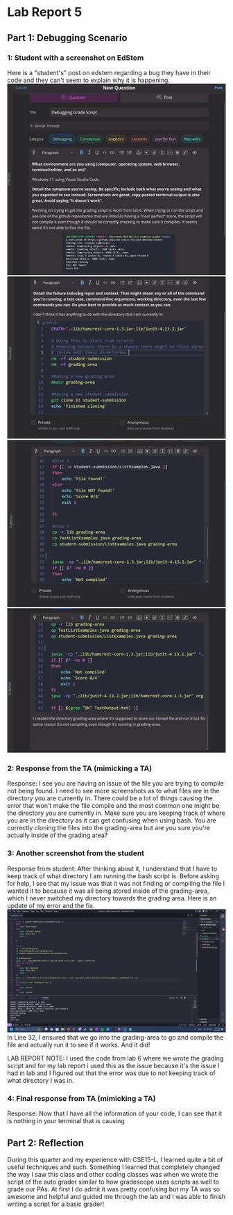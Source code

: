 # Lab Report 5
## Part 1: Debugging Scenario
### 1: Student with a screenshot on EdStem
Here is a "student's" post on edstem regarding a bug they have in their code and they can't seem to explain why it is happening.
![Picture 1](pictures/partone.png)
![Picture 2](pictures/parttwo.png)
![Picture 3](pictures/partthree.png)
![Picture 4](pictures/partfour.png)

### 2: Response from the TA (mimicking a TA)
Response: I see you are having an issue of the file you are trying to compile not being found. I need to see more screenshots as to what files are in the directory you are currently in. There could be a lot of things causing the error that won't make the file compile and the most common one might be the directory you are currently in. Make sure you are keeping track of where you are in the directory as it can get confusing when using bash. You are correctly cloning the files into the grading-area but are you sure you're actually inside of the grading area? 

### 3: Another screenshot from the student
Response from student: After thinking about it, I understand that I have to keep track of what directory I am running the bash script is. Before asking for help, I see that my issue was that it was not finding or compiling the file I wanted it to because it was all being stored inside of the grading-area, which I never switched my directory towards the grading area. Here is an update of my error and the fix.
![Filefound](pictures/filefound.png)
In Line 32, I ensured that we go into the grading-area to go and compile the file and actually run it to see if it works. And it did!

LAB REPORT NOTE: I used the code from lab 6 where we wrote the grading script and for my lab report i used this as the issue because it's the issue I had in lab and I figured out that the error was due to not keeping track of what directory I was in. 

### 4: Final response from TA (mimicking a TA)
Response: Now that I have all the information of your code, I can see that it is nothing in your terminal that is causing 

## Part 2: Reflection
During this quarter and my experience with CSE15-L, I learned quite a bit of useful techniques and such. Something I learned that completely changed the way I saw this class and other coding classes was when we wrote the script of the auto grader similar to how gradescope uses scripts as well to grade our PAs. At first I do admit it was pretty confusing but my TA was so awesome and helpful and guided me through the lab and I was able to finish writing a script for a basic grader!
